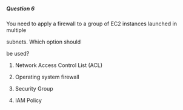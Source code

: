 ##### Question 6


You need to apply a firewall to a group of EC2 instances launched in multiple

subnets. Which option should


be used?


1. Network Access Control List (ACL)

2. Operating system firewall

3. Security Group

4. IAM Policy


